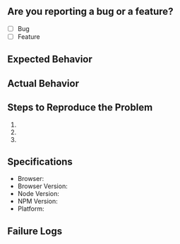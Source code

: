 <!-- First, thank you for contributing.
Please provide us with at least the following data.

# Prerequisites

Please answer the following questions for yourself before submitting an issue. **YOU MAY DELETE THE PREREQUISITES SECTION.**

- [ ] I am running the latest version
- [ ] I checked the documentation and found no answer
- [ ] I checked to make sure that this issue has not already been filed
-->
## Are you reporting a bug or a feature?

 - [ ] Bug
 - [ ] Feature

## Expected Behavior

<!-- Please describe the behavior you are expecting. -->

## Actual Behavior

<!-- What is the current behavior? -->

## Steps to Reproduce the Problem

<!-- What do we need to do, to reproduce your issue?
Please provide screencasts and/or screenshots - awesome tools are:
- MacOS: [GIPHY Capture](https://giphy.com/apps/giphycapture)
- Windows: [ScreenToGif](http://www.screentogif.com/) -->

1.
2.
3.

## Specifications

<!-- **TL/DR:** just paste results from https://www.whatsmybrowser.org/

Please provide any relevant information about your setup - os, browser, node, npm, etc. -->

 - Browser:
 - Browser Version:
 - Node Version:
 - NPM Version:
 - Platform:
 
## Failure Logs

<!-- Please include any relevant log snippets or files here. -->
